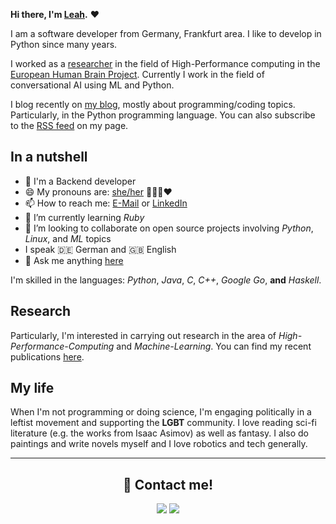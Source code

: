<b>Hi there, I'm <a href="https://leahevy.de/about">Leah</a>.</b> ❤️

I am a software developer from Germany, Frankfurt area. I like to develop in Python since many years.

I worked as a [researcher](https://www.parallel.informatik.tu-darmstadt.de/) in the field of High-Performance computing in the [European Human Brain Project](https://www.humanbrainproject.eu/en/). Currently I work in the field of conversational AI using ML and Python.

I blog recently on <a href="https://leahevy.de">my blog</a>, mostly about programming/coding topics. Particularly, in the Python programming language. You can also subscribe to the [RSS feed](https://leahevy.de/feed.xml) on my page.

## In a nutshell

- 💼 I'm a Backend developer
- 😄 My pronouns are: [she/her](https://en.pronouns.page/she) 🏳‍🌈🌈❤️
- 📫 How to reach me: [E-Mail](mailto:leah.lackner+github@gmail.com) or [LinkedIn](https://www.linkedin.com/in/leah-lackner)
- 🌱 I’m currently learning _Ruby_
- 👯 I’m looking to collaborate on open source projects involving _Python_, _Linux_, and _ML_ topics
- I speak 🇩🇪 German and 🇬🇧 English
- 💬 Ask me anything [here](https://github.com/leahevy/leahevy/issues)

I'm skilled in the languages: *Python*, *Java*, *C*, *C++*, *Google Go*, **and** *Haskell*.

## Research

Particularly, I'm interested in carrying out research in the area of *High-Performance-Computing* and *Machine-Learning*.
You can find my recent publications [here](https://leahevy.de/resume#publications).

## My life

When I'm not programming or doing science, I'm engaging politically in a leftist movement and supporting the **LGBT** community.
I love reading sci-fi literature (e.g. the works from Isaac Asimov) as well as fantasy. I also do paintings and write novels myself and I love robotics and tech generally.

<hr/>

<h2 align="center">📨 Contact me!</h2>

<div align="center">
<a href="https://www.linkedin.com/in/leah-lackner/" target="_blank"><img src="https://img.shields.io/badge/linkedin-%230077B5.svg?&style=for-the-badge&logo=linkedin&logoColor=white"/></a>
<a href="https://twitter.com/leahevy/" target="_blank"><img src="https://img.shields.io/badge/twitter-%2320A1F1.svg?&style=for-the-badge&logo=twitter&logoColor=white"/></a>
</div>

<div style="display: none">

<hr/>

<p align="center">
<img src="https://camo.githubusercontent.com/a3ccfae79c559d3ff0c7ece89882c93bf278d01f0d2a1d908e19497630dca49d/68747470733a2f2f692e67697068792e636f6d2f6d656469612f4c4d7439363338644f38646674416a74636f2f3230302e77656270" width="100"/>
<img src="https://camo.githubusercontent.com/4d67389739aa53e876a878719fa61eeebea468ae0be6af71903fa8c4c9b72018/68747470733a2f2f692e67697068792e636f6d2f6d656469612f49647941514a564e326b56504e55726f6a4d2f3230302e77656270" width="100"/>
</p>

<p align="center">
<img src="https://komarev.com/ghpvc/?username=leahevy&style=for-the-badge&label=Views"/>
</p>
  
</div>


<div style="display: none">

<hr/>

<h2>🧪 Recent blog posts</h2>

<!-- BLOG-POST-LIST:START -->
- [Hello World](https://leahevy.de/blog/2022/05/Hello-World/)
<!-- BLOG-POST-LIST:END -->

<hr/>

<h2>🔭 Stats</h2>

  
<p float="left">
<p align="center">
<img src="https://activity-graph.herokuapp.com/graph/?username=leahevy&bg_color=fff&color=000&line=00E676&point=000&hide_border=true" alt="" width="350"/>
<img src="https://github-readme-stats.vercel.app/api?username=leahevy&hide=stars&show_icons=true&theme=synthwave" alt="" width="350"/>
<img src="https://github-readme-stats.vercel.app/api/top-langs/?username=leahevy&layout=compact" alt="" width="350"/>
<img src="https://github-contribution-stats.vercel.app/api/?username=leahevy" alt="" width="350"/>
</p>
</p>

<hr/>

<h2>🪧 Tags</h2>

<p align="center">
<img src="https://raw.githubusercontent.com/leahevy/leahevy/master/tagcloud.png" alt="" width="300"/>
</p>
 
<hr/>

<h2>📝 Updates</h2>

<p float="left">
 <p align="center">
<a href="https://twitter.com/leahevy"><img src="https://github-readme-twitter.gazf.vercel.app/api?id=leahevy" alt="" width="350"/></a>
</p>
</p>

<hr/>

<p float="left">
 <p align="center">
   <img src="https://lastfm-recently-played.vercel.app/api?user=evyli" alt="" width="350"/>

</p>
</p>

</div>
